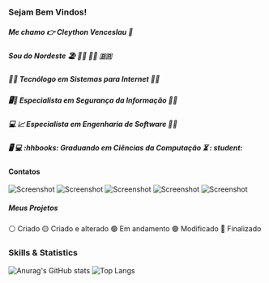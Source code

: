 ### Sejam Bem Vindos!

##### Me chamo :point_right: Cleython Venceslau :adult:
##### Sou do Nordeste :beach_umbrella: :surfing_man: :swimming_man: :brazil:
##### :technologist: Tecnólogo em Sistemas para Internet :man_student:
##### :desktop_computer::closed_lock_with_key: Especialista em Segurança da Informação :man_student:
##### :computer: :chart_with_upwards_trend: Especialista em Engenharia de Software :man_student:
##### :desktop_computer: :computer: :hhbooks: Graduando em Ciências da Computação :hourglass_flowing_sand: : student:

####  Contatos

![Screenshot](https://img.shields.io/badge/Gmail-D14836?style=for-the-badge&logo=gmail&logoColor=white)
![Screenshot](https://img.shields.io/badge/WhatsApp-25D366?style=for-the-badge&logo=whatsapp&logoColor=white)
![Screenshot](https://img.shields.io/badge/Microsoft_Outlook-0078D4?style=for-the-badge&logo=microsoft-outlook&logoColor=white)
![Screenshot](https://img.shields.io/badge/Microsoft_Teams-6264A7?style=for-the-badge&logo=microsoft-teams&logoColor=white)
![Screenshot](https://img.shields.io/badge/LinkedIn-0077B5?style=for-the-badge&logo=linkedin&logoColor=white)

##### Meus Projetos

⚪  Criado
🟡  Criado e alterado
🟢  Em andamento
🟣  Modificado
🔵  Finalizado


### Skills & Statistics

![Anurag's GitHub stats](https://github-readme-stats.vercel.app/api?username=Cleython-Enginner&show_icons=true&theme=dark)
![Top Langs](https://github-readme-stats.vercel.app/api/top-langs/?username=Cleython-Enginner&layout=compact&theme=dark)





<!--
**Cleython-Enginner/Cleython-Enginner** is a ✨ _special_ ✨ repository because its `README.md` (this file) appears on your GitHub profile.

Here are some ideas to get you started:

- 🔭 I’m currently working on ...
- 🌱 I’m currently learning ...
- 👯 I’m looking to collaborate on ...
- 🤔 I’m looking for help with ...
- 💬 Ask me about ...
- 📫 How to reach me: ...
- 😄 Pronouns: ...
- ⚡ Fun fact: ...
-->
